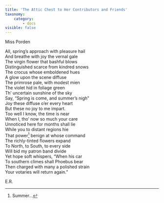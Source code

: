 ```yaml
---
title: 'The Attic Chest to Her Contributors and Friends'
taxonomy:
    category:
        - docs
visible: false
---
```


<div class="author">Miss Porden</div>

All, spring’s approach with pleasure hail  
And breathe with joy the vernal gale  
The virgin flower that bashful blows  
Distinguished scarce from kindred snows  
The crocus whose emboldened hues  
A glow upon the scene diffuse  
The primrose pale, with modest mien  
The violet hid in foliage green  
Th’ uncertain sunshine of the sky  
Say, “Spring is come, and summer’s nigh”  
Joy these diffuse o’er every heart  
But these no joy to me impart.  
Too well I know, the time is near  
When I, tho’ now so much your care  
Unnoticed here for months shall lie  
While you to distant regions hie  
That power[^1] benign at whose command  
The richly-tinted flowers expand  
To North, to South, to every side  
Will bid my patron band divide  
Yet hope soft whispers, “When his car  
To southern climes shall Phoebus bear  
Then charged with many a polished strain  
Your votaries will return again.”  

E.R.
  
[^1]: Summer…  
  